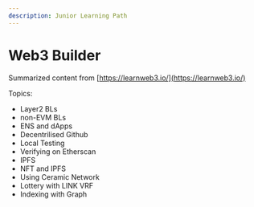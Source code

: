 ```yaml
---
description: Junior Learning Path
---
```


# Web3 Builder

Summarized content from [https://learnweb3.io/](https://learnweb3.io/)

Topics:

* Layer2 BLs
* non-EVM BLs
* ENS and dApps
* Decentrilised Github
* Local Testing
* Verifying on Etherscan
* IPFS
* NFT and IPFS
* Using Ceramic Network
* Lottery with LINK VRF
* Indexing with Graph
